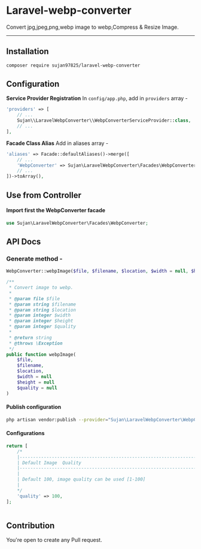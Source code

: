 # Laravel-webp-converter

Convert jpg,jpeg,png,webp image to webp,Compress & Resize Image.

---

## Installation

```sh
composer require sujan97825/laravel-webp-converter
```

## Configuration

**Service Provider Registration**
In `config/app.php`, add in `providers` array -

```php
'providers' => [
    // ...
    Sujan\\LaravelWebpConverter\\WebpConverterServiceProvider::class,
    // ...
],
```

**Facade Class Alias**
Add in aliases array -

```php
'aliases' => Facade::defaultAliases()->merge([
    // ...
    'WebpConverter' => Sujan\LaravelWebpConverter\Facades\WebpConverter::class,
    // ...
])->toArray(),
```

## Use from Controller

#### Import first the WebpConverter facade

```php
use Sujan\LaravelWebpConverter\Facades\WebpConverter;
```


## API Docs

### Generate method -

```php
WebpConverter::webpImage($file, $filename, $location, $width = null, $height = null, $quality = null);

```

```php
/**
 * Convert image to webp.
 *
 * @param file $file
 * @param string $filename
 * @param string $location
 * @param integer $width
 * @param integer $height
 * @param integer $quality
 *
 * @return string
 * @throws \Exception
 */
public function webpImage(
    $file,
    $filename,
    $location,
    $width = null
    $height = null
    $quality = null
)
```

#### Publish configuration
```sh
php artisan vendor:publish --provider="Sujan\LaravelWebpConverter\WebpConverterServiceProvider"
```

#### Configurations

```php
return [
    /*
    |--------------------------------------------------------------------------
    | Default Image  Quality
    |--------------------------------------------------------------------------
    |
    | Default 100, image quality can be used [1-100]
    |
    */
    'quality' => 100,
];



```


## Contribution

You're open to create any Pull request.